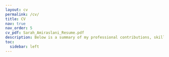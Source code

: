 ```yaml
---
layout: cv
permalink: /cv/
title: CV
nav: true
nav_order: 5
cv_pdf: Sarah_Amiraslani_Resume.pdf
description: Below is a summary of my professional contributions, skills, and accomplishments. For portability and more detailed information, please click the pdf icon in the upper right to download my latest resume.
toc:
  sidebar: left
---
```


